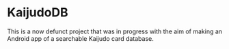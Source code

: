 # KaijudoDB

This is a now defunct project that was in progress with the aim of making an Android app of a searchable Kaijudo card database.
